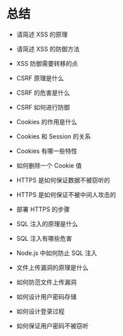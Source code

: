 # 总结

- 请简述 XSS 的原理

- 请简述 XSS 的防御方法

- XSS 防御需要转移的点

- CSRF 原理是什么

- CSRF 的危害是什么

- CSRF 如何进行防御

- Cookies 的作用是什么

- Cookies 和 Session 的关系

- Cookies 有哪一些特性

- 如何删除一个 Cookie 值

- HTTPS 是如何保证数据不被窃听的

- HTTPS 是如何保证不被中间人攻击的

- 部署 HTTPS 的步骤

- SQL 注入的原理是什么

- SQL 注入有哪些危害

- Node.js 中如何防止 SQL 注入

- 文件上传漏洞的原理是什么

- 如何防范文件上传漏洞

- 如何设计用户密码存储

- 如何设计登录过程

- 如何保证用户密码不被窃听